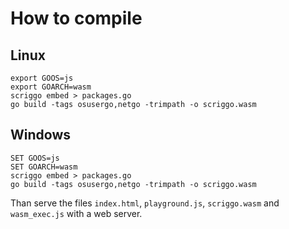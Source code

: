# How to compile

## Linux

```
export GOOS=js
export GOARCH=wasm
scriggo embed > packages.go
go build -tags osusergo,netgo -trimpath -o scriggo.wasm
```

## Windows

```
SET GOOS=js
SET GOARCH=wasm
scriggo embed > packages.go
go build -tags osusergo,netgo -trimpath -o scriggo.wasm
```

Than serve the files `index.html`, `playground.js`, `scriggo.wasm` and `wasm_exec.js`
with a web server.

